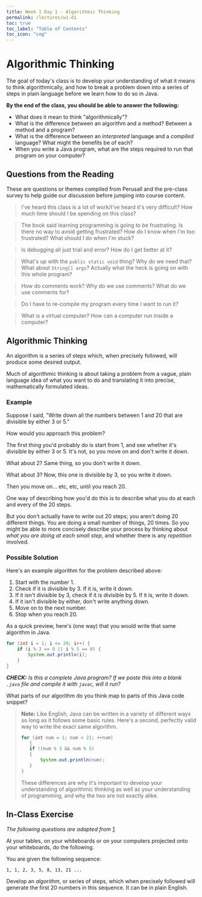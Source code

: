 ```yaml
---
title: Week 1 Day 1 - Algorithmic Thinking
permalink: /lectures/w1-d1
toc: true
toc_label: "Table of Contents"
toc_icon: "cog"
---
```


# Algorithmic Thinking

The goal of today's class is to develop your understanding of what it means to think algorithmically, and how to break a problem down into a series of steps in plain language before we learn how to do so in Java.

**By the end of the class, you should be able to answer the following:**
- What does it mean to think "algorithmically"? 
- What is the difference between an algorithm and a method? Between a method and a program? 
- What is the difference between an _interpreted_ language and a _compiled_ language? What might the benefits be of each?
- When you write a Java program, what are the steps required to run that program on your computer? 

## Questions from the Reading

These are questions or themes compiled from Perusall and the pre-class survey to help guide our discussion before jumping into course content. 

> I've heard this class is a lot of work/I've heard it's very difficult? How much time should I be spending on this class? 

> The book said learning programming is going to be frustrating. Is there no way to avoid getting frustrated? How do I know when I'm too frustrated? What should I do when I'm stuck? 

> Is debugging all just trial and error? How do I get better at it? 

> What's up with the `public static void` thing? Why do we need that? What about `String[] args`? Actually what the heck is going on with this whole program? 

> How do comments work? Why do we use comments? What do we use comments for? 

> Do I have to re-compile my program every time I want to run it? 

> What is a virtual computer? How can a computer run inside a computer? 

## Algorithmic Thinking 

An algorithm is a series of steps which, when precisely followed, will produce some desired output.

Much of algorithmic thinking is about taking a problem from a vague, plain language idea of what you want to do and translating it into precise, mathematically formulated ideas. 

### Example

Suppose I said, "Write down all the numbers between 1 and 20 that are divisible by either 3 or 5."

How would you approach this problem? 


The first thing you'd probably do is start from 1, and see whether it's divisible by either 3 or 5. It's not, so you move on and don't write it down. 

What about 2? Same thing, so you don't write it down. 

What about 3? Now, this one is divisible by 3, so you write it down. 

Then you move on... etc, etc, until you reach 20.

One way of describing how you'd do this is to describe what you do at each and every of the 20 steps.

But you don't actually have to write out 20 steps; you aren't doing 20 different things. You are doing a small number of things, 20 times. So you might be able to more concisely describe your process by thinking about _what you are doing at each small step_, and whether there is any _repetition_ involved. 

### Possible Solution

Here's an example algorithm for the problem described above:

1. Start with the number 1.
2. Check if it is divisible by 3. If it is, write it down.
3. If it isn't divisible by 3, check if it is divisible by 5. If it is, write it down.
4. If it isn't divisible by either, don't write anything down.
5. Move on to the next number. 
6. Stop when you reach 20.


As a quick preview, here's (one way) that you would write that same algorithm in Java.

```java
for (int i = 1; i <= 20; i++) {
    if (i % 3 == 0 || i % 5 == 0) {
        System.out.println(i);
    }
}
```

_**CHECK:** Is this a complete Java program? If we paste this into a blank `.java` file and compile it with `javac`, will it run?_

What parts of our algorithm do you think map to parts of this Java code snippet? 

> **Note:** Like English, Java can be written in a variety of different ways so long as it follows some basic rules. Here's a second, perfectly valid way to write the exact same algorithm. 
> 
> ```java
> for (int num = 1; num < 21; ++num) 
>    {
>    if !(num % 3 && num % 5) 
>    {
>        System.out.println(num);
>    }
> }
>```
> These differences are why it's important to develop your understanding of algorithmic thinking as well as your understanding of programming, and why the two are not exactly alike.

## In-Class Exercise

_The following questions are adapted from [1][1]._

At your tables, on your whiteboards or on your computers projected onto your whiteboards, do the following. 

You are given the following sequence:

```
1, 1, 2, 3, 5, 8, 13, 21 ...
```

Develop an _algorithm_, or series of steps, which when precisely followed will generate the first 20 numbers in this sequence. It can be in plain English.

[1]: https://www.cs.jhu.edu/~jorgev/cs106/Creating_algorithms.pdf



